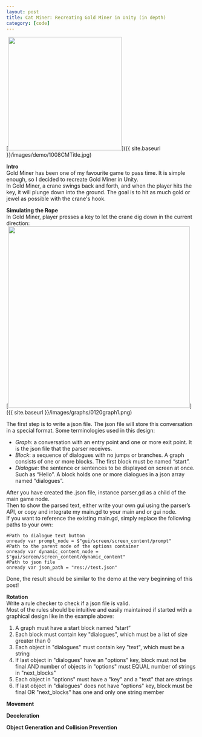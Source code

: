 ```yaml
---
layout: post
title: Cat Miner: Recreating Gold Miner in Unity (in depth)
category: [code]
---
```


[<img src="{{ site.baseurl }}/images/demo/0220DialogueDemo.gif" style="width: 300px;"/>]({{ site.baseurl }}/images/demo/1008CMTitle.jpg)

<!--more-->

**Intro**   
Gold Miner has been one of my favourite game to pass time. It is simple enough, so I decided to recreate Gold Miner in Unity.  
In Gold Miner, a crane swings back and forth, and when the player hits the key, it will plunge down into the ground. The goal is to hit as much gold or jewel as possible with the crane's hook. 

**Simulating the Rope**  
In Gold Miner, player presses a key to let the crane dig down in the current direction:  
[<img src="{{ site.baseurl }}/images/graphs/0120graph1.png" style="width: 480px;"/>]({{ site.baseurl }}/images/graphs/0120graph1.png)
 
The first step is to write a json file. The json file will store this conversation in a special format. Some terminologies used in this design:  
- *Graph*: a conversation with an entry point and one or more exit point. It is the json file that the parser receives.  
- *Block*: a sequence of dialogues with no jumps or branches. A graph consists of one or more blocks. The first block must be named “start”.   
- *Dialogue*: the sentence or sentences to be displayed on screen at once. Such as “Hello”. A block holds one or more dialogues in a json array named “dialogues”.  

After you have created the .json file, instance parser.gd as a child of the main game node.  
Then to show the parsed text, either write your own gui using the parser’s API, or copy and integrate my main.gd to your main and or gui node.  
If you want to reference the existing main.gd, simply replace the following paths to your own:  

<pre><code>#Path to dialogue text button
onready var prompt_node = $"gui/screen/screen_content/prompt"
#Path to the parent node of the options container  
onready var dynamic_content_node = $"gui/screen/screen_content/dynamic_content"
#Path to json file
onready var json_path = "res://test.json"
</code></pre>


Done, the result should be similar to the demo at the very beginning of this post! 

**Rotation**  
Write a rule checker to check if a json file is valid.  
Most of the rules should be intuitive and easily maintained if started with a graphical design like in the example above:  
1. A graph must have a start block named “start”  
2. Each block must contain key "dialogues", which must be a list of size greater than 0  
3. Each object in "dialogues" must contain key "text", which must be a string  
4. If last object in "dialogues" have an "options" key, block must not be final AND number of objects in "options" must EQUAL number of strings in "next\_blocks"  
5. Each object in "options" must have a "key" and a "text" that are strings  
6. If last object in "dialogues" does not have "options" key,  block must be final OR "next\_blocks" has one and only one string member  

**Movement** 

**Deceleration** 

**Object Generation and Collision Prevention** 







